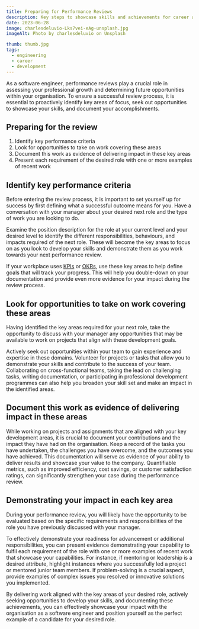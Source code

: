 ```yaml
---
title: Preparing for Performance Reviews
description: Key steps to showcase skills and achievements for career advancement in software engineering
date: 2023-06-28
image: charlesdeluvio-Lks7vei-eAg-unsplash.jpg
imageAlt: Photo by charlesdeluvio on Unsplash

thumb: thumb.jpg
tags:
  - engineering
  - career
  - development
---
```


As a software engineer, performance reviews play a crucial role in assessing your professional growth and determining future opportunities within your organisation. To ensure a successful review process, it is essential to proactively identify key areas of focus, seek out opportunities to showcase your skills, and document your accomplishments.

## Preparing for the review

1. Identify key performance criteria
2. Look for opportunities to take on work covering these areas
3. Document this work as evidence of delivering impact in these key areas
4. Present each requirement of the desired role with one or more examples of recent work

## Identify key performance criteria

Before entering the review process, it is important to set yourself up for success by first defining what a successful outcome means for you. Have a conversation with your manager about your desired next role and the type of work you are looking to do.

Examine the position description for the role at your current level and your desired level to identify the different responsibilities, behaviours, and impacts required of the next role. These will become the key areas to focus on as you look to develop your skills and demonstrate them as you work towards your next performance review.

If your workplace uses [KPIs](https://www.atlassian.com/blog/productivity/okr-vs-kpi "Key Performance Indicators") or [OKRs](https://www.atlassian.com/blog/productivity/okr-vs-kpi "Objectives and Key Results"), use these key areas to help define goals that will track your progress. This will help you double-down on your documentation and provide even more evidence for your impact during the review process.

## Look for opportunities to take on work covering these areas

Having identified the key areas required for your next role, take the opportunity to discuss with your manager any opportunities that may be available to work on projects that align with these development goals.

Actively seek out opportunities within your team to gain experience and expertise in these domains. Volunteer for projects or tasks that allow you to demonstrate your skills and contribute to the success of your team. Collaborating on cross-functional teams, taking the lead on challenging tasks, writing documentation, or participating in professional development programmes can also help you broaden your skill set and make an impact in the identified areas.

## Document this work as evidence of delivering impact in these areas

While working on projects and assignments that are aligned with your key development areas, it is crucial to document your contributions and the impact they have had on the organisation. Keep a record of the tasks you have undertaken, the challenges you have overcome, and the outcomes you have achieved. This documentation will serve as evidence of your ability to deliver results and showcase your value to the company. Quantifiable metrics, such as improved efficiency, cost savings, or customer satisfaction ratings, can significantly strengthen your case during the performance review.

## Demonstrating your impact in each key area

During your performance review, you will likely have the opportunity to be evaluated based on the specific requirements and responsibilities of the role you have previously discussed with your manager.

To effectively demonstrate your readiness for advancement or additional responsibilities, you can present evidence demonstrating your capability to fulfil each requirement of the role with one or more examples of recent work that showcase your capabilities. For instance, if mentoring or leadership is a desired attribute, highlight instances where you successfully led a project or mentored junior team members. If problem-solving is a crucial aspect, provide examples of complex issues you resolved or innovative solutions you implemented.

By delivering work aligned with the key areas of your desired role, actively seeking opportunities to develop your skills, and documenting these achievements, you can effectively showcase your impact with the organisation as a software engineer and position yourself as the perfect example of a candidate for your desired role.
